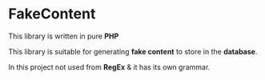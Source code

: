 # FakeContent

This library is written in pure **PHP**

This library is suitable for generating **fake content** to store in the **database**.

In this project not used from **RegEx** & it has its own grammar.
